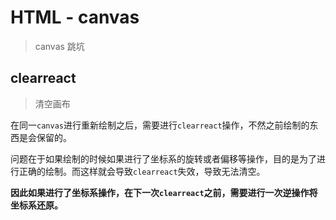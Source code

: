 # HTML - canvas
> canvas 跳坑

## **clearreact**
> 清空画布

在同一`canvas`进行重新绘制之后，需要进行`clearreact`操作，不然之前绘制的东西是会保留的。

问题在于如果绘制的时候如果进行了坐标系的旋转或者偏移等操作，目的是为了进行正确的绘制。而这样就会导致`clearreact`失效，导致无法清空。

**因此如果进行了坐标系操作，在下一次`clearreact`之前，需要进行一次逆操作将坐标系还原。**
